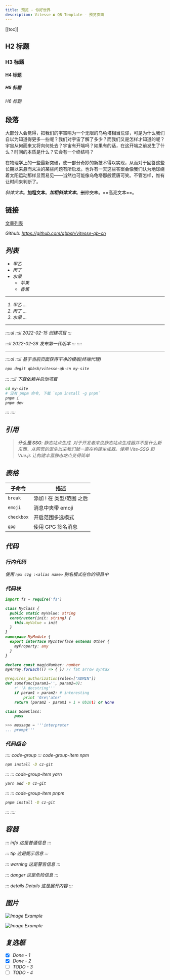 ```yaml
---
title: 预览 - 你好世界
description: Vitesse ✘ QB Template - 预览页面
---
```


[[toc]]

## H2 标题

### H3 标题

#### H4 标题

##### H5 标题

###### H6 标题

## 段落

大部分人会觉得，把我们的宇宙喻为一个无限的乌龟塔相当荒谬，可是为什么我们自以为知道得更多一些呢？我们对宇宙了解了多少？而我们又是怎样才知道的呢？宇宙从何而来又将向何处去？宇宙有开端吗？如果有的话，在这开端之前发生了什么？时间的本质是什么？它会有一个终结吗？

在物理学上的一些最新突破，使一部分奇妙的新技术得以实现，从而对于回答这些长期以来悬而未决的某些问题有所启发。也许有一天这些答案会像我们认为地球绕着太阳运动那样显而易见——当然也可能像乌龟塔那般荒唐可笑。不管怎样，惟有让时间来判断了。

*斜体文本*。**加粗文本**。***加粗斜体文本***。~~删除文本~~。==高亮文本==。


## 链接

[文章列表](/posts)

<i class="i-carbon:logo-github"/> Github: https://github.com/qbbsh/vitesse-qb-cn


## 列表

- 甲乙
- 丙丁
- 水果
  - 苹果
  - 香蕉

---

1. 甲乙 ...
2. 丙丁 ...
2. 水果 ...

---

::::ul
:::li 2022-02-15
创建项目
:::

:::li 2022-02-28
发布第一代版本
:::
::::

---

::::ol
:::li 基于当前页面获得干净的模版(终端代理)

```sh
npx degit qbbsh/vitesse-qb-cn my-site
```

:::
:::li 下载依赖并启动项目

```sh
cd my-site
# 没有 pnpm 命令, 下载 `npm install -g pnpm`
pnpm i
pnpm dev
```

:::
::::

## 引用

> **什么是 SSG**: 静态站点生成. 对于开发者来说静态站点生成器并不是什么新东西，从网页的诞生以来我们就一直在构建生成器。使用 Vite-SSG 和 Vue.js 让构建丰富静态站点变得简单

## 表格

| 子命令 | 描述 |
| ---- | ----------- |
| `break`    | 添加 ! 在 类型/范围 之后 |
| `emoji`    | 消息中夹带 emoji        |
| `checkbox` | 开启范围多选模式         |
| `gpg`      | 使用 GPG 签名消息       |

## 代码

### 行内代码

使用 `npx czg :<alias name>` 别名模式在你的项目中

### 代码块

```ts
import fs = require('fs')

class MyClass {
  public static myValue: string
  constructor(init: string) {
    this.myValue = init
  }
}
namespace MyModule {
  export interface MyInterface extends Other {
    myProperty: any
  }
}

declare const magicNumber: number
myArray.forEach(() => { }) // fat arrow syntax
```

```py
@requires_authorization(roles=["ADMIN"])
def somefunc(param1='', param2=0):
    r'''A docstring'''
    if param1 > param2: # interesting
        print 'Gre\'ater'
    return (param2 - param1 + 1 + 0b10l) or None

class SomeClass:
    pass

>>> message = '''interpreter
... prompt'''
```

### 代码组合

:::: code-group
::: code-group-item npm

```sh
npm install -D cz-git
```

:::
::: code-group-item yarn

```sh
yarn add -D cz-git
```

:::
::: code-group-item pnpm

```sh
pnpm install -D cz-git
```

:::
::::

## 容器

::: info
这是普通信息
:::

::: tip
这是提示信息
:::

::: warning
这是警告信息
:::

::: danger
这是危险信息
:::

::: details Details
这是展开内容
:::

## 图片

![Image Example](/image/vitesse.webp) <!-- <size="400"> <class="m-auto"> <desc="帐篷 by [@Finca Los Vientos](https://reurl.cc/28aQr4) • 2021 8月"> -->

![Image Example](/image/vitesse.webp) <!-- <desc="帐篷 by [@Finca Los Vientos](https://reurl.cc/28aQr4) • 2021 8月"> -->

## 复选框

- [x] Done - 1
- [x] Done - 2
- [ ] TODO - 3
- [ ] TODO - 4
